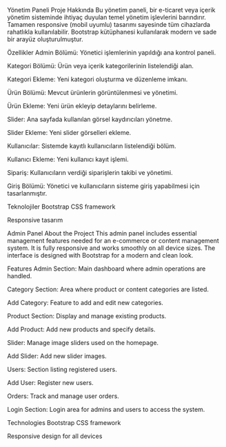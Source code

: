 Yönetim Paneli
Proje Hakkında
Bu yönetim paneli, bir e-ticaret veya içerik yönetim sisteminde ihtiyaç duyulan temel yönetim işlevlerini barındırır. Tamamen responsive (mobil uyumlu) tasarımı sayesinde tüm cihazlarda rahatlıkla kullanılabilir. Bootstrap kütüphanesi kullanılarak modern ve sade bir arayüz oluşturulmuştur.

Özellikler
Admin Bölümü: Yönetici işlemlerinin yapıldığı ana kontrol paneli.

Kategori Bölümü: Ürün veya içerik kategorilerinin listelendiği alan.

Kategori Ekleme: Yeni kategori oluşturma ve düzenleme imkanı.

Ürün Bölümü: Mevcut ürünlerin görüntülenmesi ve yönetimi.

Ürün Ekleme: Yeni ürün ekleyip detaylarını belirleme.

Slider: Ana sayfada kullanılan görsel kaydırıcıları yönetme.

Slider Ekleme: Yeni slider görselleri ekleme.

Kullanıcılar: Sistemde kayıtlı kullanıcıların listelendiği bölüm.

Kullanıcı Ekleme: Yeni kullanıcı kayıt işlemi.

Sipariş: Kullanıcıların verdiği siparişlerin takibi ve yönetimi.

Giriş Bölümü: Yönetici ve kullanıcıların sisteme giriş yapabilmesi için tasarlanmıştır.

Teknolojiler
Bootstrap CSS framework

Responsive tasarım

Admin Panel
About the Project
This admin panel includes essential management features needed for an e-commerce or content management system. It is fully responsive and works smoothly on all device sizes. The interface is designed with Bootstrap for a modern and clean look.

Features
Admin Section: Main dashboard where admin operations are handled.

Category Section: Area where product or content categories are listed.

Add Category: Feature to add and edit new categories.

Product Section: Display and manage existing products.

Add Product: Add new products and specify details.

Slider: Manage image sliders used on the homepage.

Add Slider: Add new slider images.

Users: Section listing registered users.

Add User: Register new users.

Orders: Track and manage user orders.

Login Section: Login area for admins and users to access the system.

Technologies
Bootstrap CSS framework

Responsive design for all devices
